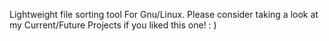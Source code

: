 Lightweight file sorting tool For Gnu/Linux. Please consider taking a look at my Current/Future Projects if you liked this one! : )
